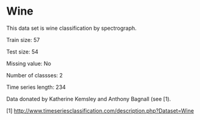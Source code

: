 # Wine

This data set is wine classification by spectrograph.

Train size: 57

Test size: 54

Missing value: No

Number of classses: 2

Time series length: 234

Data donated by Katherine Kemsley and Anthony Bagnall (see [1).

[1] http://www.timeseriesclassification.com/description.php?Dataset=Wine